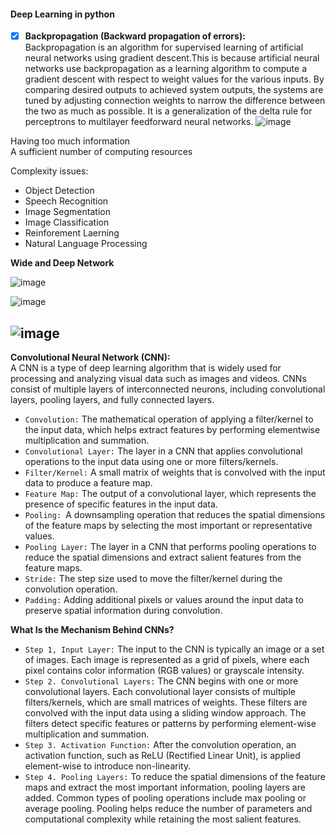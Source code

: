 
#### Deep Learning in python

- [x] **Backpropagation (Backward propagation of errors):**<br/>
Backpropagation is an algorithm for supervised learning of artificial neural networks using gradient descent.This is because artificial neural networks use backpropagation as a learning algorithm to compute a gradient descent with respect to weight values for the various inputs. By comparing desired outputs to achieved system outputs, the systems are tuned by adjusting connection weights to narrow the difference between the two as much as possible. It is a generalization of the delta rule for perceptrons to multilayer feedforward neural networks.
![image](https://github.com/RezaSaadatyar/Deep-Learning-in-python/assets/96347878/b08a633b-4120-4603-b4a1-bf07301de1ad)



Having too much information<br/>
A sufficient number of computing resources<br/>

Complexity issues:
 - Object Detection
 - Speech Recognition
 - Image Segmentation
 - Image Classification
 - Reinforement Laerning
 - Natural Language Processing

**Wide and Deep Network** 


![image](https://user-images.githubusercontent.com/96347878/202599415-21af41e0-3d0d-46b0-9f9a-1384879fe6c0.png)

![image](https://user-images.githubusercontent.com/96347878/202598550-cca36b19-da51-4849-a590-4f848ae4e898.png)


![image](https://user-images.githubusercontent.com/96347878/202598209-f2a7aceb-a6c1-4698-97fd-3c705d19e5dd.png)
----
**Convolutional Neural Network (CNN):**<br/>
A CNN is a type of deep learning algorithm that is widely used for processing and analyzing visual data such as images and videos. CNNs consist of multiple
layers of interconnected neurons, including convolutional layers, pooling layers, and fully connected layers.<br/>
 - `Convolution:` The mathematical operation of
applying a filter/kernel to the input data, which
helps extract features by performing elementwise
multiplication and summation.
 - `Convolutional Layer:` The layer in a CNN that
applies convolutional operations to the input data
using one or more filters/kernels.
- `Filter/Kernel:` A small matrix of weights that is
convolved with the input data to produce a
feature map.
 - `Feature Map:` The output of a convolutional layer, which represents the presence of specific
features in the input data.
 - `Pooling: `A downsampling operation that reduces
the spatial dimensions of the feature maps by
selecting the most important or representative
values.
 - `Pooling Layer:` The layer in a CNN that performs
pooling operations to reduce the spatial
dimensions and extract salient features from the
feature maps.
 - `Stride:` The step size used to move the
filter/kernel during the convolution operation.
 - `Padding:` Adding additional pixels or values
around the input data to preserve spatial
information during convolution.<br/>

**What Is the Mechanism Behind CNNs?**
 - `Step 1, Input Layer:` The input to the CNN is typically an image or a set of images. Each image is
represented as a grid of pixels, where each pixel
contains color information (RGB values) or grayscale
intensity.
 - `Step 2. Convolutional Layers:` The CNN begins with one or more convolutional layers. Each convolutional layer consists of multiple filters/kernels, which are small matrices of weights. These filters are convolved with the input data using a sliding window approach. The filters detect specific features or patterns by performing element-wise multiplication and summation.
  - `Step 3. Activation Function:` After the convolution operation, an activation function, such as ReLU (Rectified Linear Unit), is applied element-wise to introduce non-linearity.
 - `Step 4. Pooling Layers:` To reduce the spatial
dimensions of the feature maps and extract the most important information, pooling layers are added. Common types of pooling operations include max pooling or average pooling. Pooling helps reduce the number of parameters and computational complexity while retaining the most salient features.

